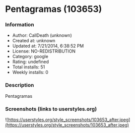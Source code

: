 # Pentagramas (103653)

### Information
- Author: CallDeath (unknown)
- Created at: unknown
- Updated at: 7/21/2014, 6:38:52 PM
- License: NO-REDISTRIBUTION
- Category: google
- Rating: undefined
- Total installs: 51
- Weekly installs: 0


### Description
Pentagramas


### Screenshots (links to userstyles.org)
![https://userstyles.org/style_screenshots/103653_after.jpeg](https://userstyles.org/style_screenshots/103653_after.jpeg)


